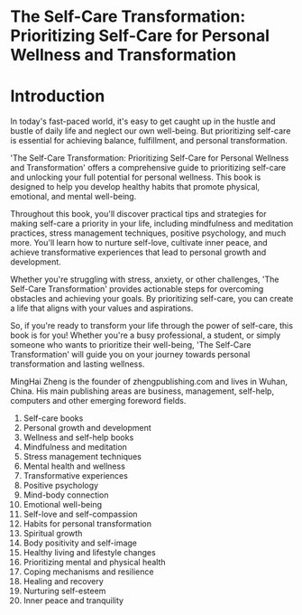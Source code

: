 # The Self-Care Transformation: Prioritizing Self-Care for Personal Wellness and Transformation

# Introduction

In today's fast-paced world, it's easy to get caught up in the hustle and bustle of daily life and neglect our own well-being. But prioritizing self-care is essential for achieving balance, fulfillment, and personal transformation.

'The Self-Care Transformation: Prioritizing Self-Care for Personal Wellness and Transformation' offers a comprehensive guide to prioritizing self-care and unlocking your full potential for personal wellness. This book is designed to help you develop healthy habits that promote physical, emotional, and mental well-being.

Throughout this book, you'll discover practical tips and strategies for making self-care a priority in your life, including mindfulness and meditation practices, stress management techniques, positive psychology, and much more. You'll learn how to nurture self-love, cultivate inner peace, and achieve transformative experiences that lead to personal growth and development.

Whether you're struggling with stress, anxiety, or other challenges, 'The Self-Care Transformation' provides actionable steps for overcoming obstacles and achieving your goals. By prioritizing self-care, you can create a life that aligns with your values and aspirations.

So, if you're ready to transform your life through the power of self-care, this book is for you! Whether you're a busy professional, a student, or simply someone who wants to prioritize their well-being, 'The Self-Care Transformation' will guide you on your journey towards personal transformation and lasting wellness.

MingHai Zheng is the founder of zhengpublishing.com and lives in Wuhan, China. His main publishing areas are business, management, self-help, computers and other emerging foreword fields.


1. Self-care books
2. Personal growth and development
3. Wellness and self-help books
4. Mindfulness and meditation
5. Stress management techniques
6. Mental health and wellness
7. Transformative experiences
8. Positive psychology
9. Mind-body connection
10. Emotional well-being
11. Self-love and self-compassion
12. Habits for personal transformation
13. Spiritual growth
14. Body positivity and self-image
15. Healthy living and lifestyle changes
16. Prioritizing mental and physical health
17. Coping mechanisms and resilience
18. Healing and recovery
19. Nurturing self-esteem
20. Inner peace and tranquility

